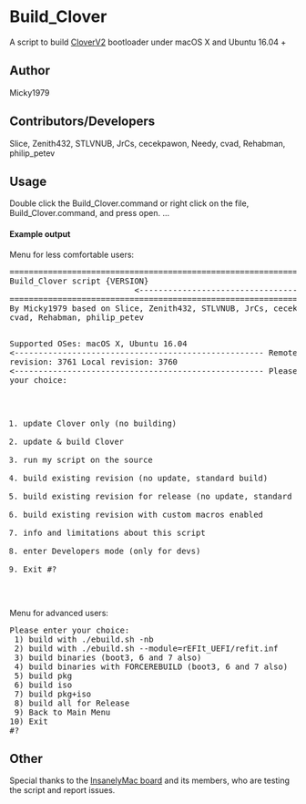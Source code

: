 <h1>Build_Clover</h1>
<p>
A script to build <a href="https://sourceforge.net/p/cloverefiboot/code/HEAD/tree/">CloverV2</a> bootloader under macOS X and Ubuntu 16.04 +
</p>
<h2>Author</h2>
<p>
Micky1979
</p>
<h2>Contributors/Developers</h2>
<p>
Slice, Zenith432, STLVNUB, JrCs, cecekpawon, Needy, cvad, Rehabman, philip_petev
</p>
<h2>Usage</h2>
<p>
Double click the Build_Clover.command or right click on the file, Build_Clover.command, and press open.
...
<h4>Example output</h4>
<p>Menu for less comfortable users: </p>
<p>
<div class="highlight">
<pre>
===============================================================================
Build_Clover script {VERSION}
                          <----------------------------------------------------
===============================================================================
By Micky1979 based on Slice, Zenith432, STLVNUB, JrCs, cecekpawon, Needy,
cvad, Rehabman, philip_petev

Supported OSes: macOS X, Ubuntu 16.04
                          <----------------------------------------------------
Remote revision: 3761 Local revision: 3760
                          <----------------------------------------------------
Please enter your choice: 
1) update Clover only (no building)
2) update & build Clover
3) run my script on the source
4) build existing revision (no update, standard build)
5) build existing revision for release (no update, standard build)
6) build existing revision with custom macros enabled
7) info and limitations about this script
8) enter Developers mode (only for devs)
9) Exit
#? 
</pre>
</div>
<p>Menu for advanced users: </p>
<p>
<div class="highlight">
<pre>
Please enter your choice: 
 1) build with ./ebuild.sh -nb
 2) build with ./ebuild.sh --module=rEFIt_UEFI/refit.inf
 3) build binaries (boot3, 6 and 7 also)
 4) build binaries with FORCEREBUILD (boot3, 6 and 7 also)
 5) build pkg
 6) build iso
 7) build pkg+iso
 8) build all for Release
 9) Back to Main Menu
10) Exit
#? 
</pre>
</div>
</p>
</p>

<h2>Other</h2>
<p>
Special thanks to the <a href="http://www.insanelymac.com">InsanelyMac board</a> and its members, who are testing the script and report issues.
</p>
